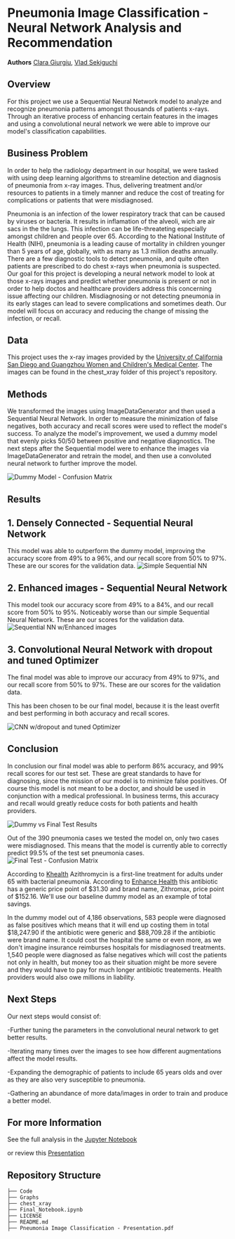 # Pneumonia Image Classification - Neural Network Analysis and Recommendation

**Authors** [Clara Giurgiu](mailto:claragiurgiu@gmail.com), [Vlad Sekiguchi](mailto:vlsekig@gmail.com)

## Overview

For this project we use a Sequential Neural Network model to analyze and recognize pneumonia patterns amongst thousands of patients x-rays. Through an iterative process of enhancing certain features in the images and using a convolutional neural network we were able to improve our model's classification capabilities.

## Business Problem
In order to help the radiology department in our hospital, we were tasked with using deep learning algorithms to streamline detection and diagnosis of pneumonia from x-ray images. Thus, delivering treatment and/or resources to patients in a timely manner and reduce the cost of treating for complications or patients that were misdiagnosed. 

Pneumonia is an infection of the lower respiratory track that can be caused by viruses or bacteria. It results in inflamation of the alveoli, wich are air sacs in the the lungs. This infection can be life-threateting especially amongst children and people over 65.
According to the National Institute of Health (NIH), pneumonia is a leading cause of mortality in children younger than 5 years of age, globally, with as many as 1.3 million deaths annually. 
There are a few diagnostic tools to detect pneumonia, and quite often patients are prescribed to do chest x-rays when pneumonia is suspected. 
Our goal for this project is developing a neural network model to look at those x-rays images and predict whether pneumonia is present or not in order to help doctos and healthcare providers address this concerning issue affecting our children. 
Misdiagnosing or not detecting pneumonia in its early stages can lead to severe complications and sometimes death. Our model will focus on accuracy and reducing the change of missing the infection, or recall.

## Data
This project uses the x-ray images provided by the [University of California San Diego and Guangzhou Women and Children's Medical Center](https://data.mendeley.com/datasets/rscbjbr9sj/3). The images can be found in the chest_xray folder of this project's repository.

## Methods
We transformed the images using ImageDataGenerator and then used a Sequential Neural Network. In order to measure the minimization of false negatives, both accuracy and recall scores were used to reflect the model's success. To analyze the model's improvement, we used a dummy model that evenly picks 50/50 between positive and negative diagnostics. The next steps after the Sequential model were to enhance the images via ImageDataGenerator and retrain the model, and then use a convoluted neural network to further improve the model.

![Dummy Model - Confusion Matrix](./Graphs/Dummy_Model_CFM_train_data.png)

## Results

## 1. Densely Connected - Sequential Neural Network
This model was able to outperform the dummy model, improving the accuracy score from 49% to a 96%, and our recall score from 50% to 97%. These are our scores for the validation data.
![Simple Sequential NN](./Graphs/Simple_SeqNN_val_results.png)

## 2. Enhanced images - Sequential Neural Network
This model took our accuracy score from 49% to a 84%, and our recall score from 50% to 95%. Noticeably worse than our simple Sequential Neural Network. These are our scores for the validation data.
![Sequential NN w/Enhanced images](./Graphs/Enhanced_SeqNN_val_results.png)


## 3. Convolutional Neural Network with dropout and tuned Optimizer
The final model was able to improve our accuracy from 49% to 97%, and our recall score from 50% to 97%. These are our scores for the validation data.

This has been chosen to be our final model, because it is the least overfit and best performing in both accuracy and recall scores.

![CNN w/dropout and tuned Optimizer](./Graphs/Final_model_val_results.png)


## Conclusion

In conclusion our final model was able to perform 86% accuracy, and 99% recall scores for our test set. These are great standards to have for diagnosing, since the mission of our model is to minimize false positives. Of course this model is not meant to be a doctor, and should be used in conjunction with a medical professional. In business terms, this accuracy and recall would greatly reduce costs for both patients and health providers.

![Dummy vs Final Test Results](./Graphs/Dummy_vs_Final.png)


Out of the 390 pneumonia cases we tested the model on, only two cases were misdiagnosed. This means that the model is currently able to correctly predict 99.5% of the test set pneumonia cases.
![Final Test - Confusion Matrix](./Graphs/Final_Model_CFM_test_data.png)

According to [Khealth](https://www.khealth.com/learn/antibiotics/antibiotics-for-pneumonia/#:~:text=The%20first%2Dline%20treatment%20for%20pneumonia%20in%20adults%20is%20macrolide,bacterial%20pneumonia%20is%20typically%20amoxicillin) Azithromycin is a first-line treatment for adults under 65 with bacterial pneumonia. According to [Enhance Health](https://enhancehealth.com/how-much-do-antibiotics-cost-without-insurance/) this antibiotic has a generic price point of $31.30 and brand name, Zithromax, price point of $152.16. We'll use our baseline dummy model as an example of total savings.

In the dummy model out of 4,186 observations, 583 people were diagnosed as false positives which means that it will end up costing them in total $18,247.90 if the antibiotic were generic and $88,709.28 if the antibiotic were brand name. It could cost the hospital the same or even more, as we don't imagine insurance reimburses hospitals for misdiagnosed treatments. 1,540 people were diagnosed as false negatives which will cost the patients not only in health, but money too as their situation might be more severe and they would have to pay for much longer antibiotic treatements. Health providers would also owe millions in liability.


## Next Steps

Our next steps would consist of:

-Further tuning the parameters in the convolutional neural network to get better results.

-Iterating many times over the images to see how different augmentations affect the model results.

-Expanding the demographic of patients to include 65 years olds and over as they are also very susceptible to pneumonia.

-Gathering an abundance of more data/images in order to train and produce a better model.


## For more Information
See the full analysis in the [Jupyter Notebook](https://github.com/claragiurgiu/Pneumonia-Image-Classification/blob/main/Final_Notebook.ipynb)

or review this [Presentation]()

## Repository Structure

```
├── Code
├── Graphs
├── chest_xray
├── Final_Notebook.ipynb
├── LICENSE
├── README.md 
├── Pneumonia Image Classification - Presentation.pdf
```